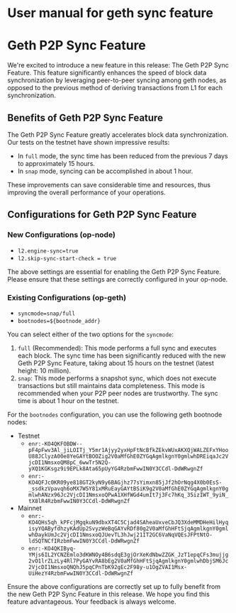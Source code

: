 # User manual for geth sync feature

# Geth P2P Sync Feature

We're excited to introduce a new feature in this release: The Geth P2P Sync Feature. This feature significantly enhances the speed of block data synchronization by leveraging peer-to-peer syncing among geth nodes, as opposed to the previous method of deriving transactions from L1 for each synchronization.

## Benefits of Geth P2P Sync Feature

The Geth P2P Sync Feature greatly accelerates block data synchronization. Our tests on the testnet have shown impressive results:

*   In `full` mode, the sync time has been reduced from the previous 7 days to approximately 15 hours.
*   In `snap` mode, syncing can be accomplished in about 1 hour.

These improvements can save considerable time and resources, thus improving the overall performance of your operations.

## Configurations for Geth P2P Sync Feature

### New Configurations (op-node)

*   `l2.engine-sync=true`
*   `l2.skip-sync-start-check = true`

The above settings are essential for enabling the Geth P2P Sync Feature. Please ensure that these settings are correctly configured in your op-node.

### Existing Configurations (op-geth)

*   `syncmode=snap/full`
*   `bootnodes=${bootnode_addr}`

You can select either of the two options for the `syncmode`:

1. `full` (Recommended): This mode performs a full sync and executes each block. The sync time has been significantly reduced with the new Geth P2P Sync Feature, taking about 15 hours on the testnet (latest height: 10 million).
2. `snap`: This mode performs a snapshot sync, which does not execute transactions but still maintains data completeness. This mode is recommended when your P2P peer nodes are trustworthy. The sync time is about 1 hour on the testnet.

For the `bootnodes` configuration, you can use the following geth bootnode nodes:

* Testnet
    *   `enr:-KO4QKFOBDW--pF4pFwv3Al_jiLOITj_Y5mr1Ajyy2yxHpFtNcBfkZEkvWUxAKXQjWALZEFxYHooU88JClyzA00e8YeGAYtBOOZig2V0aMfGhE0ZYGqAgmlkgnY0gmlwhDREiqaJc2VjcDI1NmsxoQM8pC_6wwTr5N2Q-yXQ1KGKsgz9i9EPLk8Ata65pUyYG4RzbmFwwIN0Y3CCdl-DdWRwgnZf`
    *   `enr:-KO4QFJc0KR09ye818GT2kyN9y6BAGjhz77sYimxn85jJf2hOrNqg4X0b0EsS-_ssdkzVpavqh6oMX7W5Y81xMRuEayGAYtBSiK9g2V0aMfGhE0ZYGqAgmlkgnY0gmlwhANzx96Jc2VjcDI1NmsxoQPwA1XHfWGd4umIt7j3Fc7hKq_35izIWT_9yiN_tX8lR4RzbmFwwIN0Y3CCdl-DdWRwgnZf`
* Mainnet
    * `enr:-KO4QHs5qh_kPFcjMgqkuN9dbxXT4C5Cjad4SAheaUxveCbJQ3XdeMMDHeHilHyqisyYQAByfdhzyKAdUp2SvyzWeBqGAYvRDf80g2V0aMfGhHFtSjqAgmlkgnY0gmlwhDaykUmJc2VjcDI1NmsxoQJUevTL3hJwj21IT2GC6VaNqVQEsJFPtNtO-ld5QTNCfIRzbmFwwIN0Y3CCdl-DdWRwgnZf`
    * `enr:-KO4QKIByq-YMjs6IL2YCNZEmlo3dKWNOy4B6sdqE3gjOrXeKdNbwZZGK_JzT1epqCFs3mujjg2vO1lrZLzLy4Rl7PyGAYvRA8bEg2V0aMfGhHFtSjqAgmlkgnY0gmlwhDbjSM6Jc2VjcDI1NmsxoQNQhJ5pqCPnTbK92gEc2F98y-u1OgZVAI1Msx-UiHezY4RzbmFwwIN0Y3CCdl-DdWRwgnZf`
  
Ensure the above configurations are correctly set up to fully benefit from the new Geth P2P Sync Feature in this release. We hope you find this feature advantageous. Your feedback is always welcome.
